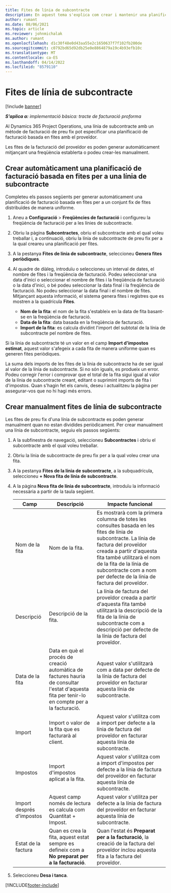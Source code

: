 ```yaml
---
title: Fites de línia de subcontracte
description: En aquest tema s'explica com crear i mantenir una planificació de facturació basada en fites per a un subcontracte amb un proveïdor.
author: rumant
ms.date: 08/06/2021
ms.topic: article
ms.reviewer: johnmichalak
ms.author: rumant
ms.openlocfilehash: d1c30f48e0d43aa55e2c1650637f7f102fb200de
ms.sourcegitcommit: c0792bd65d92db25e0e8864879a19c4b93efb10c
ms.translationtype: MT
ms.contentlocale: ca-ES
ms.lasthandoff: 04/14/2022
ms.locfileid: "8579110"
---
```

# <a name="subcontract-line-milestones"></a>Fites de línia de subcontracte

[!include [banner](../../includes/dataverse-preview.md)]

_**S'aplica a:** implementació bàsica: tracte de facturació proforma_

Al Dynamics 365 Project Operations, una línia de subcontracte amb un mètode de facturació de preu fix pot especificar una planificació de facturació basada en fites amb el proveïdor.

Les fites de la facturació del proveïdor es poden generar automàticament mitjançant una freqüència establerta o podeu crear-les manualment.

## <a name="automatically-create-a-milestone-based-invoice-schedule-for-a-subcontract-line"></a>Crear automàticament una planificació de facturació basada en fites per a una línia de subcontracte

Completeu els passos següents per generar automàticament una planificació de facturació basada en fites per a un conjunt fix de fites distribuïdes de manera uniforme.

1. Aneu a **Configuració** > **Freqüències de facturació** i configureu la freqüència de facturació per a les línies de subcontracte.
2. Obriu la pàgina **Subcontractes**, obriu el subcontracte amb el qual voleu treballar i, a continuació, obriu la línia de subcontracte de preu fix per a la qual creareu una planificació per fites.
3. A la pestanya **Fites de línia de subcontracte**, seleccioneu **Genera fites periòdiques**.
4. Al quadre de diàleg, introduïu o seleccioneu un interval de dates, el nombre de fites i la freqüència de facturació. Podeu seleccionar una data d'inici o seleccionar el nombre de fites i la freqüència de facturació o la data d'inici, o bé podeu seleccionar la data final i la freqüència de facturació. No podeu seleccionar la data final i el nombre de fites.
Mitjançant aquesta informació, el sistema genera fites i registres que es mostren a la quadrícula **Fites**.

   - **Nom de la fita**: el nom de la fita s'estableix en la data de fita basant-se en la freqüència de facturació.
   - **Data de la fita**: data basada en la freqüència de facturació.
   - **Import de la fita**: es calcula dividint l'import del subtotal de la línia de subcontracte pel nombre de fites.

Si la línia de subcontracte té un valor en el camp **Import d'impostos estimat**, aquest valor s'afegeix a cada fita de manera uniforme quan es generen fites periòdiques.

La suma dels imports de les fites de la línia de subcontracte ha de ser igual al valor de la línia de subcontracte. Si no són iguals, es produeix un error. Podeu corregir l'error i comprovar que el total de la fita sigui igual al valor de la línia de subcontracte creant, editant o suprimint imports de fita i d'impostos. Quan s'hagin fet els canvis, deseu i actualitzeu la pàgina per assegurar-vos que no hi hagi més errors.

## <a name="manually-create-subcontract-line-milestones"></a>Crear manualment fites de línia de subcontracte

Les fites de preu fix d'una línia de subcontracte es poden generar manualment quan no estan dividides periòdicament. Per crear manualment una línia de subcontracte, seguiu els passos següents:

1. A la subfinestra de navegació, seleccioneu **Subcontractes** i obriu el subcontracte amb el qual voleu treballar.
2. Obriu la línia de subcontracte de preu fix per a la qual voleu crear una fita.
3. A la pestanya **Fites de la línia de subcontracte**, a la subquadrícula, seleccioneu **+ Nova fita de línia de subcontracte**.
4. A la pàgina **Nova fita de línia de subcontracte**, introduïu la informació necessària a partir de la taula següent.

    | Camp | Descripció |Impacte funcional|
    | --- | --- |----------------------|
    | Nom de la fita | Nom de la fita. |Es mostrarà com la primera columna de totes les consultes basada en les fites de línia de subcontracte. La línia de factura del proveïdor creada a partir d'aquesta fita també utilitzarà el nom de la fita de la línia de subcontracte com a nom per defecte de la línia de factura del proveïdor.|
    | Descripció | Descripció de la fita. |La línia de factura del proveïdor creada a partir d'aquesta fita també utilitzarà la descripció de la fita de la línia de subcontracte com a descripció per defecte de la línia de factura del proveïdor.|
    | Data de la fita | Data en què el procés de creació automàtica de factures hauria de consultar l'estat d'aquesta fita per tenir-lo en compte per a la facturació.| Aquest valor s'utilitzarà com a data per defecte de la línia de factura del proveïdor en facturar aquesta línia de subcontracte. |
    | Import | Import o valor de la fita que es facturarà al client. |Aquest valor s'utilitza com a import per defecte a la línia de factura del proveïdor en facturar aquesta línia de subcontracte. |
    | Impostos | Import d'impostos aplicat a la fita.| Aquest valor s'utilitza com a import d'impostos per defecte a la línia de factura del proveïdor en facturar aquesta línia de subcontracte. |
    | Import després d'impostos | Aquest camp només de lectura es calcula com Quantitat + Impost.|Aquest valor s'utilitza per defecte a la línia de factura del proveïdor en facturar aquesta línia de subcontracte. |
    | Estat de la factura | Quan es crea la fita, aquest estat sempre es defineix com a **No preparat per a la facturació**.|  Quan l'estat és **Preparat per a la facturació**, la creació de la factura del proveïdor inclou aquesta fita a la factura del proveïdor. |

5. Seleccioneu **Desa i tanca**.


[!INCLUDE[footer-include](../../includes/footer-banner.md)]
